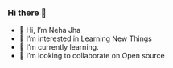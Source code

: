 ### Hi there 👋

- 👋 Hi, I’m Neha Jha
- 👀 I’m interested in Learning New Things
- 🌱 I’m currently learning.
- 💞️ I’m looking to collaborate on Open source
  
<!--
**NehaJha01/NehaJha01** is a ✨ _special_ ✨ repository because its `README.md` (this file) appears on your GitHub profile.

Here are some ideas to get you started:

- 🔭 I’m currently working on ...
- 🌱 I’m currently learning ...
- 👯 I’m looking to collaborate on ...
- 🤔 I’m looking for help with ...
- 💬 Ask me about ...
- 📫 How to reach me: ...
- 😄 Pronouns: ...

-->
